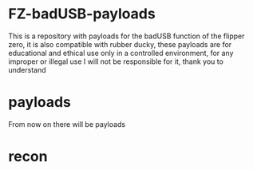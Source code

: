 # FZ-badUSB-payloads

This is a repository with payloads for the badUSB function of the flipper zero, it is also compatible with rubber ducky, these payloads are for educational and ethical use only in a controlled environment, for any improper or illegal use I will not be responsible for it, thank you to understand


# payloads

From now on there will be payloads

# recon

